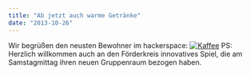```yaml
---
title: "Ab jetzt auch warme Getränke"
date: "2013-10-26"
---
```


Wir begrüßen den neusten Bewohner im hackerspace: [![Kaffee](../images/2013-10-26-12.47.44-225x300.jpg)](https://hackzogtum-coburg.de/wp-content/uploads/2013/10/2013-10-26-12.47.44.jpg) PS: Herzlich willkommen auch an den Förderkreis innovatives Spiel, die am Samstagmittag ihren neuen Gruppenraum bezogen haben.
